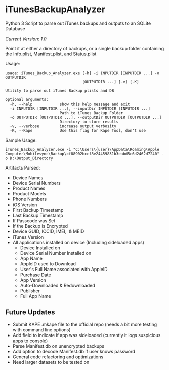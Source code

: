 # iTunesBackupAnalyzer
Python 3 Script to parse out iTunes backups and outputs to an SQLite Database

*Current Version: 1.0*

Point it at either a directory of backups, or a single backup folder containing the Info.plist, Manifest.plist, and Status.plist

Usage:
```
usage: iTunes_Backup_Analyzer.exe [-h] -i INPUTDIR [INPUTDIR ...] -o OUTPUTDIR
                                  [OUTPUTDIR ...] [-v] [-K]

Utility to parse out iTunes Backup plists and DB

optional arguments:
  -h, --help            show this help message and exit
  -i INPUTDIR [INPUTDIR ...], --inputDir INPUTDIR [INPUTDIR ...]
                        Path to iTunes Backup Folder
  -o OUTPUTDIR [OUTPUTDIR ...], --outputDir OUTPUTDIR [OUTPUTDIR ...]
                        Directory to store results
  -v, --verbose         increase output verbosity
  -K, --Kape            Use this flag for Kape Tool, don't use
```


Sample Usage:
```
iTunes_Backup_Analyzer.exe -i "C:\Users\{user}\AppData\Roaming\Apple Computer\Mobilesync\Backup\cf88902bccf8e24459831b3eabd5c6d2462d7240" -o D:\Output_Directory
```

Artifacts Parsed:
* Device Names
* Device Serial Numbers
* Product Names
* Product Models
* Phone Numbers
* iOS Version
* First Backup Timestamp
* Last Backup Timestamp
* If Passcode was Set
* If the Backup is Encrypted
* Device GUID, ICCID, IMEI,  & MEID
* iTunes Version
* All applications installed on device (Including sideloaded apps)
  * Device Installed on
  * Device Serial Number Installed on
  * App Name
  * AppleID used to Download
  * User's Full Name associated with AppleID
  * Purchase Date
  * App Version
  * Auto-Downloaded & Redownloaded
  * Publisher
  * Full App Name
  
## Future Updates
* Submit KAPE .mkape file to the official repo (needs a bit more testing with command line options)
* Add field to indicate if app was sideloaded (currently it logs suspicious apps to console)
* Parse Manifest.db on unencrypted backups
* Add option to decode Manifest.db if user knows password
* General code refactoring and optimizations
* Need larger datasets to be tested on
